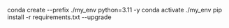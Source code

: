 conda create --prefix ./my_env python=3.11 -y
conda activate ./my_env
pip install -r requirements.txt --upgrade
